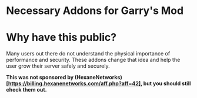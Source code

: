 # Necessary Addons for Garry's Mod

# Why have this public?
Many users out there do not understand the physical importance of performance and security. These addons change that idea and help the user grow their server safely and securely.

**This was not sponsored by (HexaneNetworks)[https://billing.hexanenetworks.com/aff.php?aff=42], but you should still check them out.**